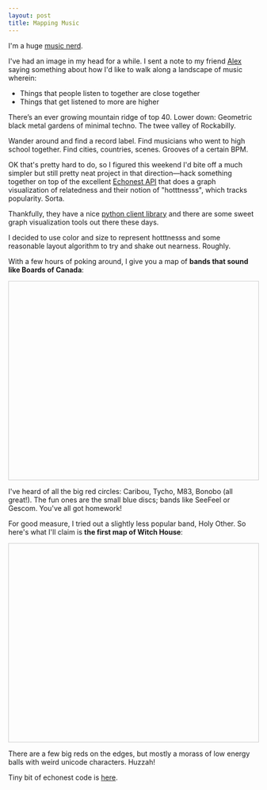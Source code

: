 ```yaml
---
layout: post
title: Mapping Music
---
```



I'm a huge [music nerd](http://www.soundcloud.com/awans/likes). 

I've had an image in my head for a while. I sent a note to my friend [Alex](http://soundcloud.com/edisonfield) saying something about how I'd like to walk along a landscape of music wherein:

- Things that people listen to together are close together
- Things that get listened to more are higher

There’s an ever growing mountain ridge of top 40. Lower down: Geometric black metal gardens of minimal techno. The twee valley of Rockabilly.

Wander around and find a record label. Find musicians who went to high school together. Find cities, countries, scenes. Grooves of a certain BPM.

OK that's pretty hard to do, so I figured this weekend I'd bite off a much simpler but still pretty neat project in that direction—hack something together on top of the excellent [Echonest API](http://developer.echonest.com/) that does a graph visualization of relatedness and their notion of "hotttnesss", which tracks popularity. Sorta.

Thankfully, they have a nice [python client library](https://github.com/echonest/pyechonest/) and there are some sweet graph visualization tools out there these days.

I decided to use color and size to represent hotttnesss and some reasonable layout algorithm to try and shake out nearness. Roughly.

With a few hours of poking around, I give you a map of **bands that sound like Boards of Canada**:

<p><div class="sigma-container" id="sigma-boc"></div></p>

I've heard of all the big red circles: Caribou, Tycho, M83, Bonobo (all great!). The fun ones are the small blue discs; bands like SeeFeel or Gescom. You've all got homework!

For good measure, I tried out a slightly less popular band, Holy Other. So here's what I'll claim is **the first map of Witch House**:

<p><div class="sigma-container" id="sigma-holyother"></div></p>

There are a few big reds on the edges, but mostly a morass of low energy balls with weird unicode characters. Huzzah!

Tiny bit of echonest code is [here](https://github.com/awans/music-visualizations).


<div>
<style>
    .sigma-container {
    width:100%;
    height:400px;
    border:1px solid #ccc;
    }
</style>
 <script src="/public/js/sigma/sigma.min.js"></script>
 <script src="/public/js/sigma/plugins/sigma.parsers.gexf.min.js"></script>
 <script>
   sigma.parsers.gexf(
     '/public/data/holyother.gexf', { container: 'sigma-holyother' }, function(s) {}
     );
     
   sigma.parsers.gexf(
         '/public/data/boc.gexf', { container: 'sigma-boc' }, function(s) {}
         );  
 </script>
</div>